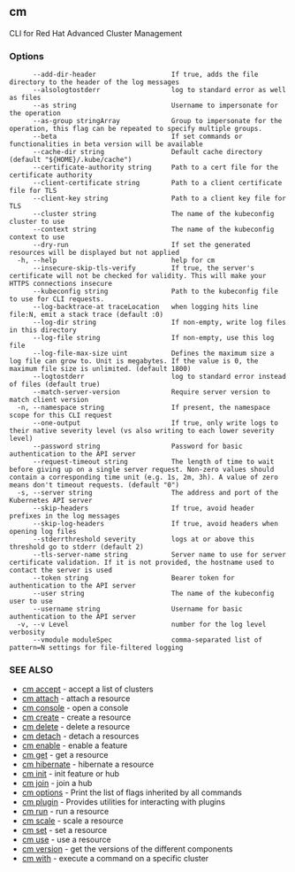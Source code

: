 ## cm

CLI for Red Hat Advanced Cluster Management

### Options

```
      --add-dir-header                   If true, adds the file directory to the header of the log messages
      --alsologtostderr                  log to standard error as well as files
      --as string                        Username to impersonate for the operation
      --as-group stringArray             Group to impersonate for the operation, this flag can be repeated to specify multiple groups.
      --beta                             If set commands or functionalities in beta version will be available
      --cache-dir string                 Default cache directory (default "${HOME}/.kube/cache")
      --certificate-authority string     Path to a cert file for the certificate authority
      --client-certificate string        Path to a client certificate file for TLS
      --client-key string                Path to a client key file for TLS
      --cluster string                   The name of the kubeconfig cluster to use
      --context string                   The name of the kubeconfig context to use
      --dry-run                          If set the generated resources will be displayed but not applied
  -h, --help                             help for cm
      --insecure-skip-tls-verify         If true, the server's certificate will not be checked for validity. This will make your HTTPS connections insecure
      --kubeconfig string                Path to the kubeconfig file to use for CLI requests.
      --log-backtrace-at traceLocation   when logging hits line file:N, emit a stack trace (default :0)
      --log-dir string                   If non-empty, write log files in this directory
      --log-file string                  If non-empty, use this log file
      --log-file-max-size uint           Defines the maximum size a log file can grow to. Unit is megabytes. If the value is 0, the maximum file size is unlimited. (default 1800)
      --logtostderr                      log to standard error instead of files (default true)
      --match-server-version             Require server version to match client version
  -n, --namespace string                 If present, the namespace scope for this CLI request
      --one-output                       If true, only write logs to their native severity level (vs also writing to each lower severity level)
      --password string                  Password for basic authentication to the API server
      --request-timeout string           The length of time to wait before giving up on a single server request. Non-zero values should contain a corresponding time unit (e.g. 1s, 2m, 3h). A value of zero means don't timeout requests. (default "0")
  -s, --server string                    The address and port of the Kubernetes API server
      --skip-headers                     If true, avoid header prefixes in the log messages
      --skip-log-headers                 If true, avoid headers when opening log files
      --stderrthreshold severity         logs at or above this threshold go to stderr (default 2)
      --tls-server-name string           Server name to use for server certificate validation. If it is not provided, the hostname used to contact the server is used
      --token string                     Bearer token for authentication to the API server
      --user string                      The name of the kubeconfig user to use
      --username string                  Username for basic authentication to the API server
  -v, --v Level                          number for the log level verbosity
      --vmodule moduleSpec               comma-separated list of pattern=N settings for file-filtered logging
```

### SEE ALSO

* [cm accept](cm_accept.md)	 - accept a list of clusters
* [cm attach](cm_attach.md)	 - attach a resource
* [cm console](cm_console.md)	 - open a console
* [cm create](cm_create.md)	 - create a resource
* [cm delete](cm_delete.md)	 - delete a resource
* [cm detach](cm_detach.md)	 - detach a resources
* [cm enable](cm_enable.md)	 - enable a feature
* [cm get](cm_get.md)	 - get a resource
* [cm hibernate](cm_hibernate.md)	 - hibernate a resource
* [cm init](cm_init.md)	 - init feature or hub
* [cm join](cm_join.md)	 - join a hub
* [cm options](cm_options.md)	 - Print the list of flags inherited by all commands
* [cm plugin](cm_plugin.md)	 - Provides utilities for interacting with plugins
* [cm run](cm_run.md)	 - run a resource
* [cm scale](cm_scale.md)	 - scale a resource
* [cm set](cm_set.md)	 - set a resource
* [cm use](cm_use.md)	 - use a resource
* [cm version](cm_version.md)	 - get the versions of the different components
* [cm with](cm_with.md)	 - execute a command on a specific cluster

